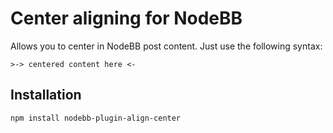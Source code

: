# Center aligning for NodeBB

Allows you to center in NodeBB post content. Just use the following syntax:

```
>-> centered content here <-
```

## Installation

    npm install nodebb-plugin-align-center
